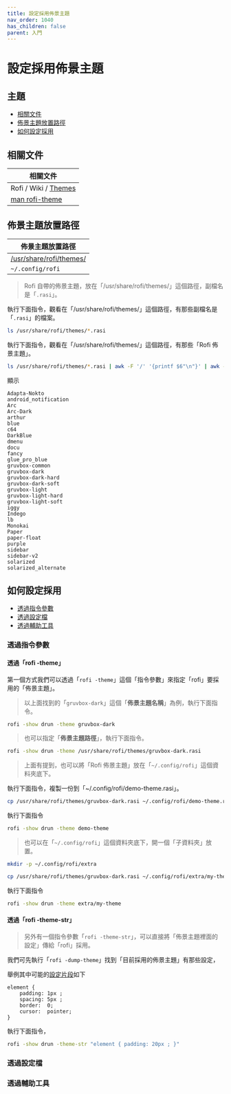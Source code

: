 ```yaml
---
title: 設定採用佈景主題
nav_order: 1040
has_children: false
parent: 入門
---
```



# 設定採用佈景主題




## 主題

* [相關文件](#相關文件)
* [佈景主題放置路徑](#佈景主題放置路徑)
* [如何設定採用](#如何設定採用)





## 相關文件

| 相關文件 |
| ------- |
| Rofi / Wiki / [Themes](https://github.com/davatorium/rofi/wiki/Themes) |
| [man rofi-theme](https://github.com/davatorium/rofi/blob/next/doc/rofi-theme.5.markdown) |




## 佈景主題放置路徑

| 佈景主題放置路徑 |
| -------------- |
| [/usr/share/rofi/themes/](https://github.com/davatorium/rofi/tree/next/themes) |
| `~/.config/rofi` |


> Rofi 自帶的佈景主題，放在「/usr/share/rofi/themes/」這個路徑，副檔名是「`.rasi`」。

執行下面指令，觀看在「/usr/share/rofi/themes/」這個路徑，有那些副檔名是「`.rasi`」的檔案。

``` sh
ls /usr/share/rofi/themes/*.rasi
```

執行下面指令，觀看在「/usr/share/rofi/themes/」這個路徑，有那些「Rofi 佈景主題」。

``` sh
ls /usr/share/rofi/themes/*.rasi | awk -F '/' '{printf $6"\n"}' | awk -F '.rasi' '{printf $1"\n"}' | sort -u
```

顯示

```
Adapta-Nokto
android_notification
Arc
Arc-Dark
arthur
blue
c64
DarkBlue
dmenu
docu
fancy
glue_pro_blue
gruvbox-common
gruvbox-dark
gruvbox-dark-hard
gruvbox-dark-soft
gruvbox-light
gruvbox-light-hard
gruvbox-light-soft
iggy
Indego
lb
Monokai
Paper
paper-float
purple
sidebar
sidebar-v2
solarized
solarized_alternate
```




## 如何設定採用

* [透過指令參數](#透過指令參數)
* [透過設定檔](#透過設定檔)
* [透過輔助工具](#透過輔助工具)




### 透過指令參數

#### 透過「rofi -theme」

第一個方式我們可以透過「`rofi -theme`」這個「指令參數」來指定「rofi」要採用的「佈景主題」。

> 以上面找到的「`gruvbox-dark`」這個「**佈景主題名稱**」為例，執行下面指令。

``` sh
rofi -show drun -theme gruvbox-dark
```

> 也可以指定「**佈景主題路徑**」，執行下面指令。

``` sh
rofi -show drun -theme /usr/share/rofi/themes/gruvbox-dark.rasi
```

> 上面有提到，也可以將「Rofi 佈景主題」放在「`~/.config/rofi`」這個資料夾底下。

執行下面指令，複製一份到「~/.config/rofi/demo-theme.rasi」。

``` sh
cp /usr/share/rofi/themes/gruvbox-dark.rasi ~/.config/rofi/demo-theme.rasi
```

執行下面指令

``` sh
rofi -show drun -theme demo-theme
```

> 也可以在「`~/.config/rofi`」這個資料夾底下，開一個「子資料夾」放置。

``` sh
mkdir -p ~/.config/rofi/extra

cp /usr/share/rofi/themes/gruvbox-dark.rasi ~/.config/rofi/extra/my-theme.rasi
```

執行下面指令

``` sh
rofi -show drun -theme extra/my-theme
```




#### 透過「rofi -theme-str」

> 另外有一個指令參數「`rofi -theme-str`」，可以直接將「佈景主題裡面的設定」傳給「rofi」採用。


我們可先執行「`rofi -dump-theme`」找到「目前採用的佈景主題」有那些設定，

舉例其中可能的[設定片段](https://github.com/davatorium/rofi/blob/next/doc/default_theme.rasi#L34-L39)如下

```
element {
    padding: 1px ;
    spacing: 5px ;
    border:  0;
    cursor:  pointer;
}
```

執行下面指令，

``` sh
rofi -show drun -theme-str "element { padding: 20px ; }"
```




### 透過設定檔


### 透過輔助工具
